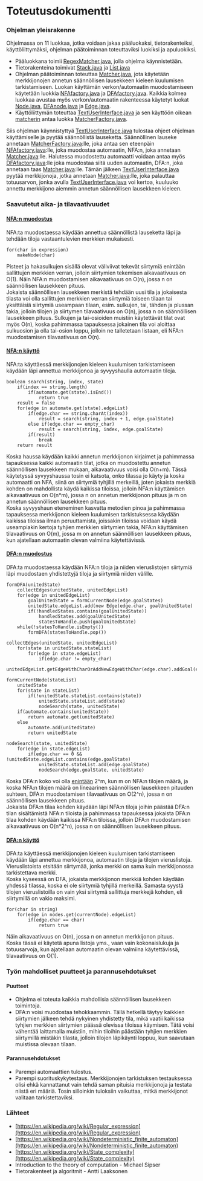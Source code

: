 # Toteutusdokumentti  

### Ohjelman yleisrakenne  
Ohjelmassa on 11 luokkaa, jotka voidaan jakaa pääluokaksi, tietorakenteiksi, käyttöliittymäksi, ohjelman päätoiminnan toteuttaviksi luokiksi ja apuluokiksi.  

* Pääluokkana toimii [RegexMatcher.java](https://github.com/Jeeses313/RegexMatcher/blob/master/src/main/java/regexmatcher/RegexMatcher.java), jolla ohjelma käynnistetään.  
* Tietorakenteina toimivat [Stack.java](https://github.com/Jeeses313/RegexMatcher/blob/master/src/main/java/regexmatcher/domain/Stack.java) ja [List.java](https://github.com/Jeeses313/RegexMatcher/blob/master/src/main/java/regexmatcher/domain/List.java)  
* Ohjelman päätoiminnan toteuttaa [Matcher.java](https://github.com/Jeeses313/RegexMatcher/blob/master/src/main/java/regexmatcher/util/Matcher.java), jota käytetään merkkijonojen annetun säännöllisen lausekkeen kieleen 
kuulumisen tarkistamiseen. Luokan käyttämän verkon/automaatin muodostamiseen käytetään luokkia [NFAfactory.java](https://github.com/Jeeses313/RegexMatcher/blob/master/src/main/java/regexmatcher/util/NFAfactory.java) ja 
[DFAfactory.java](https://github.com/Jeeses313/RegexMatcher/blob/master/src/main/java/regexmatcher/util/DFAfactory.java). Kaikkia kolmea luokkaa avustaa myös verkon/automaatin rakenteessa käytetyt luokat 
[Node.java](https://github.com/Jeeses313/RegexMatcher/blob/master/src/main/java/regexmatcher/domain/Node.java), [DFAnode.java](https://github.com/Jeeses313/RegexMatcher/blob/master/src/main/java/regexmatcher/domain/DFAnode.java) ja 
[Edge.java](https://github.com/Jeeses313/RegexMatcher/blob/master/src/main/java/regexmatcher/domain/Edge.java).  
* Käyttöliittymän toteuttaa [TextUserInterface.java](https://github.com/Jeeses313/RegexMatcher/blob/master/src/main/java/regexmatcher/ui/TextUserInterface.java) ja 
sen käyttöön oikean [matcherin](https://github.com/Jeeses313/RegexMatcher/blob/master/src/main/java/regexmatcher/util/Matcher.java) antaa luokka 
[MatcherFactory.java](https://github.com/Jeeses313/RegexMatcher/blob/master/src/main/java/regexmatcher/util/MatcherFactory.java).  

Siis ohjelman käynnistyttyä [TextUserInterface.java](https://github.com/Jeeses313/RegexMatcher/blob/master/src/main/java/regexmatcher/ui/TextUserInterface.java) tulostaa ohjeet ohjelman käyttämiselle ja pyytää säännöllistä lauseketta. Säännöllinen lauseke 
annetaan [MatcherFactory.java](https://github.com/Jeeses313/RegexMatcher/blob/master/src/main/java/regexmatcher/util/MatcherFactory.java):lle, joka antaa sen eteenpäin [NFAfactory.java](https://github.com/Jeeses313/RegexMatcher/blob/master/src/main/java/regexmatcher/util/NFAfactory.java):lle, 
joka muodostaa automaatin, NFA:n, joka annetaan [Matcher.java](https://github.com/Jeeses313/RegexMatcher/blob/master/src/main/java/regexmatcher/util/Matcher.java):lle. Halutessa muodostettu automaatti voidaan antaa myös 
[DFAfactory.java](https://github.com/Jeeses313/RegexMatcher/blob/master/src/main/java/regexmatcher/util/DFAfactory.java):lle joka muodostaa siitä uuden automaatin, DFA:n, joka annetaan taas [Matcher.java](https://github.com/Jeeses313/RegexMatcher/blob/master/src/main/java/regexmatcher/util/Matcher.java):lle. 
Tämän jälkeen [TextUserInterface.java](https://github.com/Jeeses313/RegexMatcher/blob/master/src/main/java/regexmatcher/ui/TextUserInterface.java) pyytää merkkijonoja, jotka annetaan [Matcher.java](https://github.com/Jeeses313/RegexMatcher/blob/master/src/main/java/regexmatcher/util/Matcher.java):lle, joka 
palauttaa totuusarvon, jonka avulla [TextUserInterface.java](https://github.com/Jeeses313/RegexMatcher/blob/master/src/main/java/regexmatcher/ui/TextUserInterface.java) voi kertoa, kuuluuko annettu merkkijono aiemmin annetun säännöllisen lausekkeen kieleen.

### Saavutetut aika- ja tilavaativuudet  

#### [NFA:n muodostus](https://github.com/Jeeses313/RegexMatcher/blob/master/src/main/java/regexmatcher/util/NFAfactory.java)  
NFA:ta muodostaessa käydään annettua säännöllistä lauseketta läpi ja tehdään tiloja vastaantulevien merkkien mukaisesti.  
```
for(char in expression)
	makeNode(char)
```  
Pisteet ja hakasulkujen sisällä olevat väliviivat tekevät siirtymiä enintään sallittujen merkkien verran, jolloin siirtymien tekemisen aikavaativuus on O(1). Näin NFA:n muodostamisen aikavaativuus on O(n), jossa n on säännöllisen lausekkeen pituus.  
Jokaista säännöllisen lausekkeen merkistä tehdään uusi tila ja jokaisesta tilasta voi olla sallittujen merkkien verran siirtymiä toiseen tilaan tai yksittäisiä siirtymiä useampaan tilaan, esim. sulkujen, tai, tähden ja plussan takia, jolloin tilojen ja siirtymen tilavaativuus on O(n), jossa n on säännöllisen lausekkeen pituus. 
Sulkujen ja tai-osioiden muistiin käytettävät tilat ovat myös O(n), koska pahimmassa tapauksessa jokainen tila voi aloittaa sulkuosion ja olla tai-osion loppu, jolloin ne talletetaan listaan, eli NFA:n muodostamisen tilavaativuus on O(n).  

#### [NFA:n käyttö](https://github.com/Jeeses313/RegexMatcher/blob/master/src/main/java/regexmatcher/util/Matcher.java)  
NFA:ta käyttäessä merkkijonojen kieleen kuulumisen tarkistamiseen käydään läpi annettua merkkijonoa ja syvyyshaulla automaatin tiloja.  
```
boolean search(string, index, state)
	if(index == string.length)
		if(automate.get(state).isEnd())
			return true
	result = false
	for(edge in automate.get(state).edgeList)
		if(edge.char == string.charAt(index))
			result = search(string, index + 1, edge.goalState)
		else if(edge.char == empty_char)
			result = search(string, index, edge.goalState)
		if(result)
			break
	return result
```  
Koska haussa käydään kaikki annetun merkkijonon kirjaimet ja pahimmassa tapauksessa kaikki automaatin tilat, jotka on muodostettu annetun säännöllisen lausekkeen mukaan, aikavaativuus voisi olla O(n+m). 
Tässä käytetyssä syvyyshaussa tosin ei katsota, onko tilassa jo käyty ja koska automaatti on NFA, siinä on siirtymiä tyhjillä merkeillä, joten jokaista merkkiä kohden on mahdollista käydä kaikissa tiloissa, jolloin NFA:n käyttämisen 
aikavaativuus on O(n*m), jossa n on annetun merkkijonon pituus ja m on annetun säännöllisen lausekkeen pituus.  
Koska syvyyshaun eteneminen kasvatta metodien pinoa ja pahimmassa tapauksessa merkkijonon kieleen kuulumisen tarkistuksessa käydään kaikissa tiloissa ilman peruuttamista, joissakin tiloissa voidaan käydä useampiakin kertoja 
tyhjien merkkien siirtymien takia, NFA:n käyttämisen tilavaativuus on O(m), jossa m on annetun säännöllisen lausekkeen pituus, kun ajatellaan automaatin olevan valmiina käytettävissä.

#### [DFA:n muodostus](https://github.com/Jeeses313/RegexMatcher/blob/master/src/main/java/regexmatcher/util/DFAfactory.java)  
DFA:ta muodostaessa käydään NFA:n tiloja ja niiden vieruslistojen siirtymiä läpi muodostaen yhdistettyjä tiloja ja siirtymiä niiden välille.  
```
formDFA(unitedState)
	collectEdges(unitedState, unitedEdgeList)
	for(edge in unitedEdgeList)
		goalUnitedState = formCurrentNode(edge.goalStates)
		unitedState.edgeList.add(new Edge(edge.char, goalUnitedState)
		if(!handledStates.contains(goalUnitedState))
			handledStates.add(goalUnitedState)
			statesToHandle.push(goalUnitedState)
	while(!statesToHandle.isEmpty())
		formDFA(statesToHandle.pop())

collectEdges(unitedState, unitedEdgeList)
	for(state in unitedState.stateList)
		for(edge in state.edgeList)
			if(edge.char != empty_char)
				unitedEdgeList.getEdgeWithCharOrAddNewEdgeWithChar(edge.char).addGoal(edge.goalState)
				
formCurrentNode(stateList)
	unitedState
	for(state in stateList)
		if(!unitedState.stateList.contains(state))
			unitedState.stateList.add(state)
			nodeSearch(state, unitedState)
	if(automate.contains(unitedState))
		return automate.get(unitedState)
	else
		automate.add(unitedState)
		return unitedState
		
nodeSearch(state, unitedState)
	for(edge in state.edgeList)
		if(edge.char == 0 && !unitedState.edgeList.contains(edge.goalState)
			unitedState.stateList.add(edge.goalState)
			nodeSearch(edge.goalState, unitedState)
```  
Koska DFA:n koko voi olla [enintään](https://en.wikipedia.org/wiki/State_complexity) 2^m, kun m on NFA:n tilojen määrä, ja koska NFA:n tilojen määrä on lineaarinen säännöllisen lausekkeen pituuden suhteen, 
DFA:n muodostamisen tilavaativuus on O(2^n), jossa n on säännöllisen lausekkeen pituus.  
Jokaista DFA:n tilaa kohden käydään läpi NFA:n tiloja joihin päästää DFA:n tilan sisältämistä NFA:n tiloista ja pahimmassa tapauksessa jokaista DFA:n tilaa 
kohden käydään kaikissa NFA:n tiloissa, jolloin DFA:n muodostamisen aikavaativuus on O(n*2^n), jossa n on säännöllisen lausekkeen pituus.  

#### [DFA:n käyttö](https://github.com/Jeeses313/RegexMatcher/blob/master/src/main/java/regexmatcher/util/Matcher.java)  
DFA:ta käyttäessä merkkijonojen kieleen kuulumisen tarkistamiseen käydään läpi annettua merkkijonoa, automaatin tiloja ja tilojen vieruslistoja. Vieruslistoista etsitään siirtymää, jonka merkki on sama kuin merkkijonossa tarkistettava merkki.  
Koska kyseessä on DFA, jokaista merkkijonon merkkiä kohden käydään yhdessä tilassa, koska ei ole siirtymiä tyhjillä merkeillä. Samasta syystä tilojen vieruslistoilla on vain yksi siirtymä sallittuja merkkejä kohden, eli siirtymillä on vakio maksimi. 
```
for(char in string)
	for(edge in nodes.get(currentNode).edgeList)
		if(edge.char == char)
			return true
```  
Näin aikavaativuus on O(n), jossa n on annetun merkkijonon pituus.  
Koska tässä ei käytetä apuna listoja yms., vaan vain kokonaislukuja ja totuusarvoja, kun ajatellaan automaatin olevan valmiina käytettävissä, tilavaativuus on O(1).  

### Työn mahdolliset puutteet ja parannusehdotukset  
#### Puutteet  
* Ohjelma ei toteuta kaikkia mahdollisia säännöllisen lausekkeen toimintoja.  
* DFA:n voisi muodostaa tehokkaammin. Tällä hetkellä täytyy kaikkien siirtymien jälkeen tehdä nykyinen yhdistetty tila, mikä vaatii kaikissa tyhjien merkkien siirtymien päässä olevissa tiloissa käymisen. Tätä voisi vähentää laittamalla muistiin, mihin tiloihin päästään tyhjien merkkien siirtymillä mistäkin tilasta, jolloin tilojen läpikäynti loppuu, kun 
saavutaan muistissa olevaan tilaan.  

#### Parannusehdotukset  
* Parempi automaattien tulostus.  
* Parempi suorituskykytestaus. Merkkijonojen tarkistuksen testauksessa olisi ehkä kannattanut vain tehdä saman pituisia merkkijonoja ja testata niistä eri määriä. Tosin silloinkin tuloksiin vaikuttaa, mitkä merkkijonot valitaan tarkistettaviksi. 

### Lähteet  
* [https://en.wikipedia.org/wiki/Regular_expression](https://en.wikipedia.org/wiki/Regular_expression)  
* [https://en.wikipedia.org/wiki/Nondeterministic_finite_automaton](https://en.wikipedia.org/wiki/Nondeterministic_finite_automaton)  
* [https://en.wikipedia.org/wiki/State_complexity](https://en.wikipedia.org/wiki/State_complexity)  
* Introduction to the theory of computation - Michael Sipser  
* Tietorakenteet ja algoritmit - Antti Laaksonen

